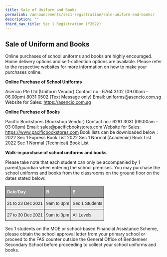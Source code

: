 ```yaml
---
title: Sale of Uniform and Books
permalink: /announcements/sec1-registration/sale-uniform-and-books/
description: ""
third_nav_title: Sec 1 Registration (Y2022)
---
```

## **Sale of Uniform and Books**
Online purchases of school uniforms and books are highly encouraged.  Home delivery options and self-collection options are available. Please refer to the respective websites for more information on how to make your purchases online.

**Online Purchase of School Uniforms**

Asencio Pte Ltd (Uniform Vendor)
Contact no.: 6764 3102 (09.00am – 06.00pm)
                      8031 0502 (Text Message only)
Email: uniforms@asencio.com.sg
Website for Sales: https://asencio.com.sg


**Online Purchase of Books**


Pacific Bookstores (Bookshop Vendor)
Contact no.: 6291 3031 (09:00am – 03:00pm)
Email: sales@pacificbookstores.com
Website for Sales: https://www.pacificbookstores.com
Book lists can be downloaded below :
2022 Sec 1 Express Book List
2022 Sec 1 Normal (Academic) Book List
2022 Sec 1 Normal (Technical) Book List


**Walk-in purchase of school uniforms and books**

Please take note that each student can only be accompanied by 1 parent/guardian when entering the school premises. You may purchase the school uniforms and books from the classrooms on the ground floor on the dates stated below:

<style type="text/css">
.tg  {border-collapse:collapse;border-spacing:0;}
.tg td{border-color:black;border-style:solid;border-width:1px;font-family:Arial, sans-serif;font-size:14px;
  overflow:hidden;padding:10px 5px;word-break:normal;}
.tg th{border-color:black;border-style:solid;border-width:1px;font-family:Arial, sans-serif;font-size:14px;
  font-weight:normal;overflow:hidden;padding:10px 5px;word-break:normal;}
.tg .tg-fxx4{background-color:#ECECEC;color:#222;text-align:left;vertical-align:middle}
.tg .tg-e6w6{background-color:#999;color:#FFF;font-weight:bold;text-align:left;vertical-align:middle}
</style>
<table class="tg">
<thead>
  <tr>
    <th class="tg-e6w6"><span style="color:#FFF;background-color:#999">Date/Day</span>   </th>
    <th class="tg-e6w6"><span style="color:#FFF;background-color:#999">B</span></th>
    <th class="tg-e6w6"><span style="color:#FFF;background-color:#999">E</span></th>
  </tr>
</thead>
<tbody>
  <tr>
    <td class="tg-fxx4"><span style="color:#222">21 to 23 Dec 2021</span></td>
    <td class="tg-fxx4"><span style="color:#222">9am to 3pm</span></td>
    <td class="tg-fxx4"><span style="color:#222">Sec 1 Students</span></td>
  </tr>
  <tr>
    <td class="tg-fxx4"><span style="color:#222">27 to 30 Dec 2021</span><br></td>
    <td class="tg-fxx4"><span style="color:#222">9am to 3pm</span></td>
    <td class="tg-fxx4"><span style="color:#222">All Levels</span></td>
  </tr>
</tbody>
</table>

Sec 1 students on the MOE or school-based Financial Assistance Scheme, please obtain the school approval letter from your primary school or proceed to the FAS counter outside the General Office of Bendemeer Secondary School before proceeding to collect your school uniforms and books.